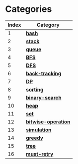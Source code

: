 # Categories
|Index|Category|
|---|---|
|1|[**hash**](./links/hash.md)|
|2|[**stack**](./links/stack.md)|
|3|[**queue**](./links/queue.md)|
|4|[**BFS**](./links/BFS.md)|
|5|[**DFS**](./links/DFS.md)|
|6|[**back-tracking**](./links/back-tracking.md)|
|7|[**DP**](./links/DP.md)|
|8|[**sorting**](./links/sorting.md)|
|9|[**binary-search**](./links/binary-search.md)|
|10|[**heap**](./links/heap.md)|
|11|[**set**](./links/set.md)|
|12|[**bitwise-operation**](./links/bitwise-operation.md)|
|13|[**simulation**](./links/simulation.md)|
|14|[**greedy**](./links/greedy.md)|
|15|[**tree**](./links/tree.md)|
|16|[**must-retry**](./links/must-retry.md)|
